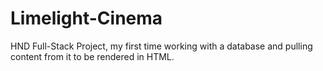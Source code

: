 # Limelight-Cinema
HND Full-Stack Project, my first time working with a database and pulling content from it to be rendered in HTML. 
